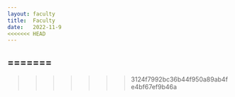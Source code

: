 ```yaml
---
layout: faculty
title:  Faculty
date:   2022-11-9 
<<<<<<< HEAD
---
```


=======
---
>>>>>>> 3124f7992bc36b44f950a89ab4fe4bf67ef9b46a
